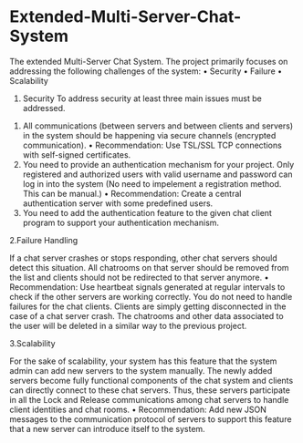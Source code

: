 # Extended-Multi-Server-Chat-System
The extended Multi-Server Chat System. The project primarily focuses on addressing the following challenges of the system: 
• Security 
• Failure 
• Scalability


1. Security
To address security at least three main issues must be addressed.
1) All communications (between servers and between clients and servers) in the system should be happening
via secure channels (encrypted communication).
• Recommendation: Use TSL/SSL TCP connections with self-signed certificates.
2) You need to provide an authentication mechanism for your project. Only registered and authorized users with valid username and password can log in into the system (No need to impelement a registration method. This can be manual.)
• Recommendation: Create a central authentication server with some predefined users.
3) You need to add the authentication feature to the given chat client program to support your authentication
mechanism.

2.Failure Handling

If a chat server crashes or stops responding, other chat servers should detect this situation. All chatrooms on that server should be removed from the list and clients should not be redirected to that server anymore.
• Recommendation: Use heartbeat signals generated at regular intervals to check if the other servers are working correctly.
You do not need to handle failures for the chat clients. Clients are simply getting disconnected in the case of a chat server crash. The chatrooms and other data associated to the user will be deleted in a similar way to the previous project.

3.Scalability

For the sake of scalability, your system has this feature that the system admin can add new servers to the system manually.
The newly added servers become fully functional components of the chat system and clients can directly connect to these chat servers. Thus, these servers participate in all the Lock and Release communications among chat servers to handle client identities and chat rooms.
• Recommendation: Add new JSON messages to the communication protocol of servers to support this feature that a new server can introduce itself to the system.
